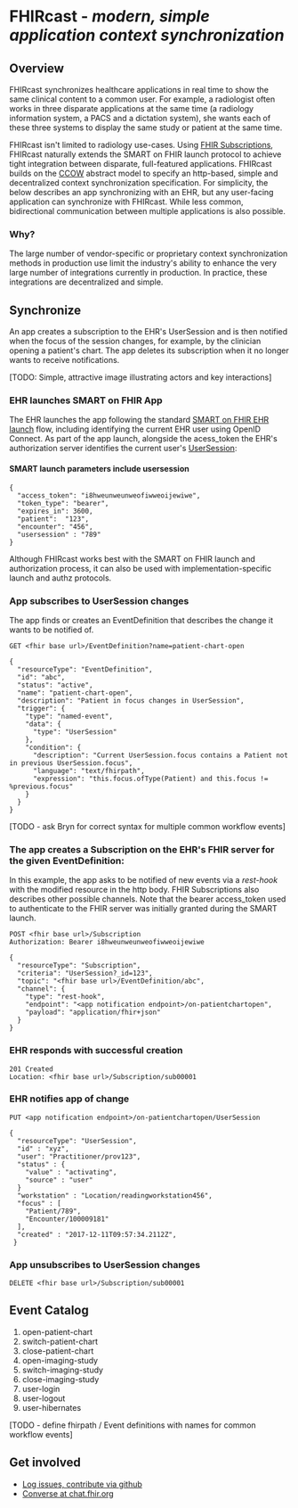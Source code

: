 # FHIRcast - _modern, simple application context synchronization_

## Overview

FHIRcast synchronizes healthcare applications in real time to show the same clinical content to a common user. For example, a radiologist often works in three disparate applications at the same time (a radiology information system, a PACS and a dictation system), she wants each of these three systems to display the same study or patient at the same time. 

FHIRcast isn't limited to radiology use-cases. Using [FHIR Subscriptions](https://www.hl7.org/fhir/subscription.html), FHIRcast naturally extends the SMART on FHIR launch protocol to achieve tight integration between disparate, full-featured applications. FHIRcast builds on the [CCOW](https://en.wikipedia.org/wiki/CCOW) abstract model to specify an http-based, simple and decentralized context synchronization specification. For simplicity, the below describes an app synchronizing with an EHR, but any user-facing application can synchronize with FHIRcast. While less common,  bidirectional communication between multiple applications is also possible.


### Why?

The large number of vendor-specific or proprietary context synchronization methods in production use limit the industry's ability to enhance the very large number of integrations currently in production. In practice, these integrations are decentralized and simple. 


## Synchronize

An app creates a subscription to the EHR's UserSession and is then notified when the focus of the session changes, for example, by the clinician opening a patient's chart. The app deletes its subscription when it no longer wants to receive notifications.



[TODO: Simple, attractive image illustrating actors and key interactions]

### EHR launches SMART on FHIR App

The EHR launches the app following the standard [SMART on FHIR EHR launch](http://www.hl7.org/fhir/smart-app-launch#ehr-launch-sequence) flow, including identifying the current EHR user using OpenID Connect. As part of the app launch, alongside the acess_token the EHR's authorization server identifies the current user's [UserSession](usersession/):

#### SMART launch parameters include usersession
```
{
  "access_token": "i8hweunweunweofiwweoijewiwe",
  "token_type": "bearer",
  "expires_in": 3600,
  "patient":  "123",
  "encounter": "456",
  "usersession" : "789"
}
```

Although FHIRcast works best with the SMART on FHIR launch and authorization process, it can also be used with implementation-specific launch and authz protocols.

### App subscribes to UserSession changes

The app finds or creates an EventDefinition that describes the change it wants to be notified of. 

```
GET <fhir base url>/EventDefinition?name=patient-chart-open
```

```
{
  "resourceType": "EventDefinition",
  "id": "abc",
  "status": "active",
  "name": "patient-chart-open",
  "description": "Patient in focus changes in UserSession",
  "trigger": {
    "type": "named-event",
    "data": {
      "type": "UserSession"
    },
    "condition": {
      "description": "Current UserSession.focus contains a Patient not in previous UserSession.focus",
      "language": "text/fhirpath",
      "expression": "this.focus.ofType(Patient) and this.focus != %previous.focus"
    }
  }
}
```

[TODO - ask Bryn for correct syntax for multiple common workflow events]

### The app creates a Subscription on the EHR's FHIR server for the given EventDefinition:

In this example, the app asks to be notified of new events via a _rest-hook_ with the modified resource in the http body. FHIR Subscriptions also describes other possible channels. Note that the bearer access_token used to authenticate to the FHIR server was initially granted during the SMART launch.

```
POST <fhir base url>/Subscription
Authorization: Bearer i8hweunweunweofiwweoijewiwe
```

```
{
  "resourceType": "Subscription",
  "criteria": "UserSession?_id=123",
  "topic": "<fhir base url>/EventDefinition/abc",
  "channel": {
    "type": "rest-hook",
    "endpoint": "<app notification endpoint>/on-patientchartopen",
    "payload": "application/fhir+json"
  }
}
```
  
### EHR responds with successful creation

```
201 Created
Location: <fhir base url>/Subscription/sub00001
```

### EHR notifies app of change

```
PUT <app notification endpoint>/on-patientchartopen/UserSession
```

```
{
  "resourceType": "UserSession",
  "id" : "xyz",
  "user": "Practitioner/prov123",
  "status" : {
    "value" : "activating",
    "source" : "user"
  }
  "workstation" : "Location/readingworkstation456",
  "focus" : [
    "Patient/789",
    "Encounter/100009181"
  ],
  "created" : "2017-12-11T09:57:34.2112Z",
 }
```


### App unsubscribes to UserSession changes

```
DELETE <fhir base url>/Subscription/sub00001
```

## Event Catalog

1. open-patient-chart
1. switch-patient-chart
1. close-patient-chart
1. open-imaging-study
1. switch-imaging-study
1. close-imaging-study
1. user-login
1. user-logout
1. user-hibernates

[TODO - define fhirpath / Event definitions with names for common workflow events]

## Get involved

* [Log issues, contribute via github](https://github.com/fhircast)
* [Converse at chat.fhir.org](https://chat.fhir.org/#narrow/stream/subscriptions)
